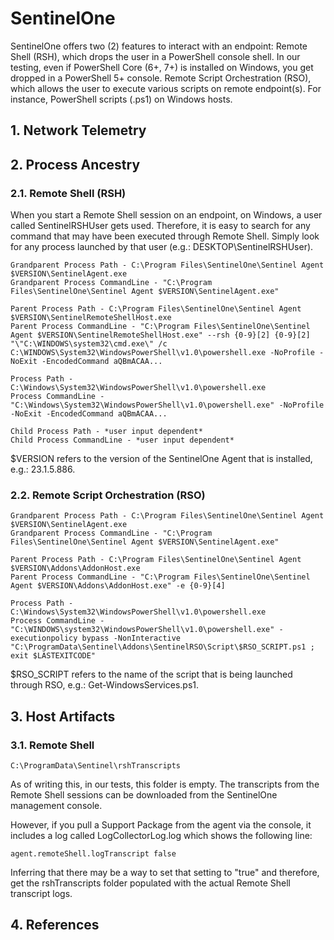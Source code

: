 # SentinelOne

SentinelOne offers two (2) features to interact with an endpoint:
Remote Shell (RSH), which drops the user in a PowerShell console shell. In our testing, even if PowerShell Core (6+, 7+) is installed on Windows, you get dropped in a PowerShell 5+ console.
Remote Script Orchestration (RSO), which allows the user to execute various scripts on remote endpoint(s). For instance, PowerShell scripts (.ps1) on Windows hosts.

## 1. Network Telemetry

## 2. Process Ancestry

### 2.1. Remote Shell (RSH)

When you start a Remote Shell session on an endpoint, on Windows, a user called SentinelRSHUser gets used. Therefore, it is easy to search for any command that may have been executed through Remote Shell. Simply look for any process launched by that user (e.g.: DESKTOP\SentinelRSHUser).
```
Grandparent Process Path - C:\Program Files\SentinelOne\Sentinel Agent $VERSION\SentinelAgent.exe
Grandparent Process CommandLine - "C:\Program Files\SentinelOne\Sentinel Agent $VERSION\SentinelAgent.exe"

Parent Process Path - C:\Program Files\SentinelOne\Sentinel Agent $VERSION\SentinelRemoteShellHost.exe
Parent Process CommandLine - "C:\Program Files\SentinelOne\Sentinel Agent $VERSION\SentinelRemoteShellHost.exe" --rsh {0-9}[2] {0-9}[2] "\"C:\WINDOWS\system32\cmd.exe\" /c C:\WINDOWS\System32\WindowsPowerShell\v1.0\powershell.exe -NoProfile -NoExit -EncodedCommand aQBmACAA...

Process Path - C:\Windows\System32\WindowsPowerShell\v1.0\powershell.exe
Process CommandLine - "C:\Windows\System32\WindowsPowerShell\v1.0\powershell.exe" -NoProfile -NoExit -EncodedCommand aQBmACAA...

Child Process Path - *user input dependent*
Child Process CommandLine - *user input dependent*
```
$VERSION refers to the version of the SentinelOne Agent that is installed, e.g.: 23.1.5.886.

### 2.2. Remote Script Orchestration (RSO)
```
Grandparent Process Path - C:\Program Files\SentinelOne\Sentinel Agent $VERSION\SentinelAgent.exe
Grandparent Process CommandLine - "C:\Program Files\SentinelOne\Sentinel Agent $VERSION\SentinelAgent.exe"

Parent Process Path - C:\Program Files\SentinelOne\Sentinel Agent $VERSION\Addons\AddonHost.exe
Parent Process CommandLine - "C:\Program Files\SentinelOne\Sentinel Agent $VERSION\Addons\AddonHost.exe" -e {0-9}[4]

Process Path - C:\Windows\System32\WindowsPowerShell\v1.0\powershell.exe
Process CommandLine - "C:\WINDOWS\system32\WindowsPowerShell\v1.0\powershell.exe" -executionpolicy bypass -NonInteractive "C:\ProgramData\Sentinel\Addons\SentinelRSO\Script\$RSO_SCRIPT.ps1 ; exit $LASTEXITCODE"
```
$RSO_SCRIPT refers to the name of the script that is being launched through RSO, e.g.: Get-WindowsServices.ps1.

## 3. Host Artifacts

### 3.1. Remote Shell
```
C:\ProgramData\Sentinel\rshTranscripts
```
As of writing this, in our tests, this folder is empty. The transcripts from the Remote Shell sessions can be downloaded from the SentinelOne management console.

However, if you pull a Support Package from the agent via the console, it includes a log called LogCollectorLog.log which shows the following line:
```
agent.remoteShell.logTranscript false
```
Inferring that there may be a way to set that setting to "true" and therefore, get the rshTranscripts folder populated with the actual Remote Shell transcript logs.

## 4. References
